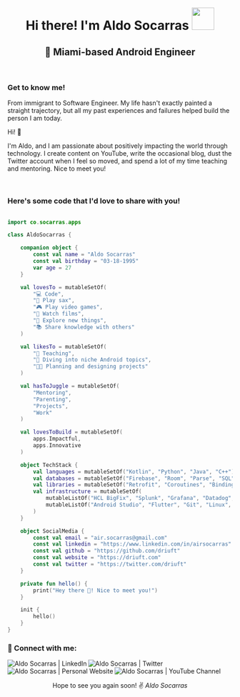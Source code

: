 <h1 align="center">Hi there! I'm Aldo Socarras <img src="https://media1.giphy.com/media/mpf3TYzXclIMU/source.gif" width="50px"></h1>
<h2 align="center">🌴 Miami-based Android Engineer</h2>
<br>

### Get to know me!
From immigrant to Software Engineer. My life hasn't exactly painted a straight trajectory, but all my past experiences and failures helped build the person I am today.


Hi! 👋

I'm Aldo, and I am passionate about positively impacting the world through technology. I create content on YouTube, write the occasional blog, dust the Twitter account when I feel so moved, and spend a lot of my time teaching and mentoring. Nice to meet you!

<br>

### Here's some code that I'd love to share with you!

```kotlin

import co.socarras.apps

class AldoSocarras {

    companion object {
        const val name = "Aldo Socarras"
        const val birthday = "03-18-1995"
        var age = 27
    }

    val lovesTo = mutableSetOf(
        "💻 Code",
        "🎷 Play sax",
        "🎮 Play video games",
        "🎥 Watch films",
        "🔭 Explore new things",
        "📚 Share knowledge with others"
    )

    val likesTo = mutableSetOf(
        "🏫 Teaching",
        "👾 Diving into niche Android topics",
        "🧑‍💻 Planning and designing projects"
    )

    val hasToJuggle = mutableSetOf(
        "Mentoring",
        "Parenting",
        "Projects",
        "Work"
    )

    val lovesToBuild = mutableSetOf(
        apps.Impactful,
        apps.Innovative
    )

    object TechStack {
        val languages = mutableSetOf("Kotlin", "Python", "Java", "C++")
        val databases = mutableSetOf("Firebase", "Room", "Parse", "SQL", "MySQL")
        val libraries = mutableSetOf("Retrofit", "Coroutines", "Binding", "Lottie", "Glide", "LeakCanary")
        val infrastructure = mutableSetOf(
            mutableListOf("HCL BigFix", "Splunk", "Grafana", "Datadog", "Carbon Black", "ESET"),
            mutableListOf("Android Studio", "Flutter", "Git", "Linux", "Windows", "MacOS", "VMWare")
        )
    }

    object SocialMedia {
        const val email = "air.socarras@gmail.com"
        const val linkedin = "https://www.linkedin.com/in/airsocarras"
        const val github = "https://github.com/driuft"
        const val website = "https://driuft.com"
        const val twitter = "https://twitter.com/driuft"
    }

    private fun hello() {
        print("Hey there 👋! Nice to meet you!")
    }

    init {
        hello()
    }
}
```

### 🔗 Connect with me:

[<img align="left" alt="Aldo Socarras | LinkedIn" src="https://img.shields.io/badge/LinkedIn-0077B5?style=for-the-badge&logo=linkedin&logoColor=white" />][linkedin]
[<img align="left" alt="Aldo Socarras | Twitter" src="https://img.shields.io/badge/Twitter-1DA1F2?style=for-the-badge&logo=twitter&logoColor=white" />][twitter]
[<img align="left" alt="Aldo Socarras | Personal Website" src="https://img.shields.io/badge/Website-4285F4?style=for-the-badge&logo=GoogleChrome&logoColor=white" />][website]
[<img align="left" alt="Aldo Socarras | YouTube Channel" src="https://img.shields.io/badge/YouTube-%23FF0000.svg?style=for-the-badge&logo=YouTube&logoColor=white" />][youtube]

<br><br>

<div align="center">Hope to see you again soon! ✌️
  <i>Aldo Socarras</i>
</div>

<br>

[twitter]: https://twitter.com/driuft
[linkedin]: https://www.linkedin.com/in/airsocarras/
[website]: https://driuft.com
[youtube]: https://www.youtube.com/channel/UCAyz6fivEhmhvNvL8TU4sFQ
